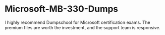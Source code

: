 # Microsoft-MB-330-Dumps
I highly recommend Dumpschool for Microsoft certification exams. The premium files are worth the investment, and the support team is responsive.

